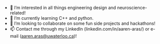 - 👀 I’m interested in all things engineering design and neuroscience-related! 
- 🌱 I’m currently learning C++ and python. 
- 💞️ I’m looking to collaborate on some fun side projects and hackathons! 
- 📫 Contact me through my LinkedIn (linkedin.com/in/aaren-aras/) or e-mail (aaren.aras@uwaterloo.ca)!

